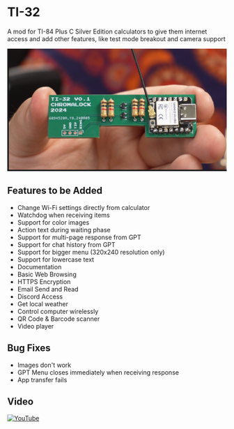 # TI-32

A mod for TI-84 Plus C Silver Edition calculators to give them internet access and add other features, like test mode breakout and camera support

![built pcb](./pcb/built.png)

## Features to be Added

- Change Wi-Fi settings directly from calculator
- Watchdog when receiving items
- Support for color images
- Action text during waiting phase
- Support for multi-page response from GPT
- Support for chat history from GPT
- Support for bigger menu (320x240 resolution only)
- Support for lowercase text
- Documentation
- Basic Web Browsing
- HTTPS Encryption
- Email Send and Read
- Discord Access
- Get local weather
- Control computer wirelessly
- QR Code & Barcode scanner
- Video player

## Bug Fixes

- Images don't work
- GPT Menu closes immediately when receiving response
- App transfer fails

## Video
[![YouTube](http://i.ytimg.com/vi/Bicjxl4EcJg/hqdefault.jpg)](https://www.youtube.com/watch?v=Bicjxl4EcJg)

